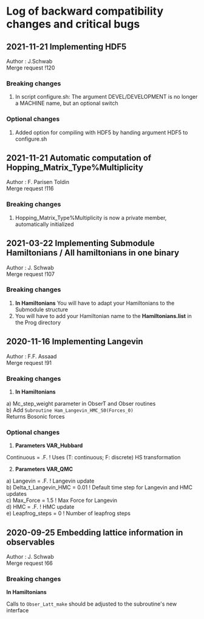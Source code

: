 # Log of backward compatibility changes and critical bugs

## 2021-11-21 Implementing HDF5

Author : J.Schwab <br>
Merge request !120

### Breaking changes
1) In script configure.sh: The argument DEVEL/DEVELOPMENT is no longer a MACHINE name, but an optional switch

### Optional changes
1) Added option for compiling with HDF5 by handing argument HDF5 to configure.sh

## 2021-11-21  Automatic computation of Hopping_Matrix_Type%Multiplicity

Author : F. Parisen Toldin <br>
Merge request !116

### Breaking changes
1) Hopping_Matrix_Type%Multiplicity is now a private member, automatically initialized


## 2021-03-22  Implementing Submodule Hamiltonians / All hamiltonians in one binary

Author : J. Schwab <br>
Merge request !107

### Breaking changes
1) **In Hamiltonians** You will have to adapt your Hamiltonians to the Submodule structure
2) You will have to add your Hamiltonian name to the **Hamiltonians.list** in the Prog directory


## 2020-11-16   Implementing  Langevin 

Author : F.F. Assaad <br>
Merge request !91 

### Breaking changes
1) **In Hamiltonians** 

a) Mc\_step\_weight  parameter in ObserT and Obser routines <br>
b) Add 
`Subroutine Ham_Langevin_HMC_S0(Forces_0)`  <br>
Returns Bosonic forces

### Optional changes
1) **Parameters    VAR_Hubbard**

Continuous = .F.  ! Uses (T: continuous; F: discrete) HS transformation

2) **Parameters  VAR_QMC**

a) Langevin = .F.    ! Langevin update <br>
b) Delta\_t\_Langevin\_HMC = 0.01 ! Default time step for Langevin and HMC updates <br>
c) Max\_Force            = 1.5  ! Max Force for  Langevin <br>
d) HMC     = .F.   ! HMC update <br>
e) Leapfrog_steps = 0 !  Number of leapfrog steps



## 2020-09-25   Embedding lattice information in observables 

Author :  J. Schwab <br>
Merge request !66 

### Breaking changes
**In Hamiltonians** 

Calls to `Obser_Latt_make` should be adjusted to the subroutine's new interface

